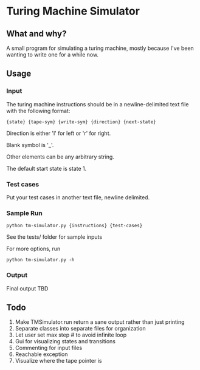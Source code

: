 Turing Machine Simulator
========================

What and why?
-------------

A small program for simulating a turing machine, mostly because I've been
wanting to write one for a while now.

Usage
-----

### Input

The turing machine instructions should be in a newline-delimited text file with
the following format:

    {state} {tape-sym} {write-sym} {direction} {next-state}

Direction is either 'l' for left or 'r' for right. 

Blank symbol is '\_'. 

Other elements can be any arbitrary string.

The default start state is state 1.

### Test cases

Put your test cases in another text file, newline delimited.

### Sample Run

    python tm-simulator.py {instructions} {test-cases}

See the tests/ folder for sample inputs

For more options, run

    python tm-simulator.py -h

### Output

Final output TBD

Todo
----

1. Make TMSimulator.run return a sane output rather than just printing
2. Separate classes into separate files for organization
3. Let user set max step # to avoid infinite loop
4. Gui for visualizing states and transitions
5. Commenting for input files
6. Reachable exception
7. Visualize where the tape pointer is

